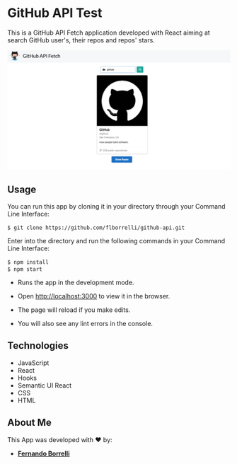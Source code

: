 # GitHub API Test
This is a GitHub API Fetch application developed with React aiming at search GitHub user's, their repos and repos' stars.

![](/github-api-test/public/images/app-screenshot.png)

## Usage

You can run this app by cloning it in your directory through your Command Line Interface:

```
$ git clone https://github.com/flborrelli/github-api.git
```

Enter into the directory and run the following commands in your Command Line Interface:
```
$ npm install
$ npm start
```

- Runs the app in the development mode.

- Open [http://localhost:3000](http://localhost:3000) to view it in the browser.

- The page will reload if you make edits.

- You will also see any lint errors in the console.


## Technologies

- JavaScript
- React
- Hooks
- Semantic UI React
- CSS
- HTML

## About Me

This App was developed with :heart: by:

- [**Fernando Borrelli**](https://github.com/flborrelli)
